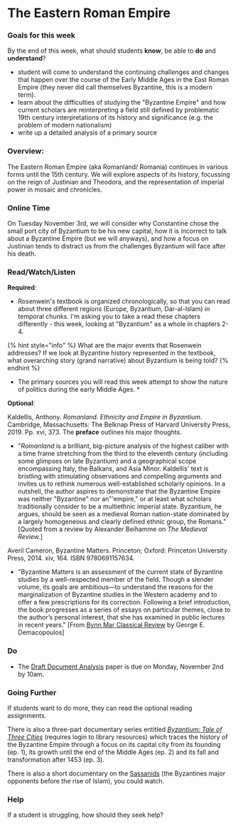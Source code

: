 # The Eastern Roman Empire

### Goals for this week

By the end of this week, what should students **know**, be able to **do** and **understand**?

* student will come to understand the continuing challenges and changes that happen over the course of the Early Middle Ages in the East Roman Empire \(they never did call themselves Byzantine, this is a modern term\).
* learn about the difficulties of studying the "Byzantine Empire" and how current scholars are reinterpreting a field still defined by  problematic 19th century interpretations of its history and significance \(e.g. the problem of modern nationalism\)
* write up a detailed analysis of a primary source

### Overview:

The Eastern Roman Empire \(aka Romanland/ Romania\) continues in various forms until the 15th century. We will explore aspects of its history, focussing on the reign of Justinian and Theodora, and the representation of imperial power in mosaic and chronicles.

### **Online Time**

On Tuesday November 3rd, we will consider why Constantine chose the small port city of Byzantium to be his new capital, how it is incorrect to talk about a Byzantine Empire \(but we will anyways\), and how a focus on Justinian tends to distract us from the challenges Byzantium will face after his death. 



### Read/Watch/Listen

**Required**:

* Rosenwein's textbook is organized chronologically, so that you can read about three different regions \(Europe, Byzantium, Dar-al-Islam\) in temporal chunks. I'm asking you to take a read these chapters differently - this week, looking at "Byzantium" as a whole in chapters 2-4. 

{% hint style="info" %}
What are the major events that Rosenwein addresses? If we look at Byzantine history represented in the textbook, what overarching story \(grand narrative\) about Byzantium is being told?
{% endhint %}

* The primary sources you will read this week attempt to show the nature of politics during the early Middle Ages. 
  * 

**Optional**:

Kaldellis, Anthony. _Romanland. Ethnicity and Empire in Byzantium_. Cambridge, Massachusetts: The Belknap Press of Harvard University Press, 2019. Pp. xvi, 373. The **preface** outlines his major thoughts. 

* "_Romanland_ is a brilliant, big-picture analysis of the highest caliber with a time frame stretching from the third to the eleventh century \(including some glimpses on late Byzantium\) and a geographical scope encompassing Italy, the Balkans, and Asia Minor. Kaldellis' text is bristling with stimulating observations and compelling arguments and invites us to rethink numerous well-established scholarly opinions. In a nutshell, the author aspires to demonstrate that the Byzantine Empire was neither "Byzantine" nor an"'empire," or at least what scholars traditionally consider to be a multiethnic imperial state. Byzantium, he argues, should be seen as a medieval Roman nation-state dominated by a largely homogeneous and clearly defined ethnic group, the Romans." \[Quoted from a review by Alexander Beihamme on _The Medieval Review._\]

Averil Cameron, Byzantine Matters. Princeton; Oxford: Princeton University Press, 2014. xiv, 164. ISBN 9780691157634.

* "Byzantine Matters is an assessment of the current state of Byzantine studies by a well-respected member of the field. Though a slender volume, its goals are ambitious—to understand the reasons for the marginalization of Byzantine studies in the Western academy and to offer a few prescriptions for its correction. Following a brief introduction, the book progresses as a series of essays on particular themes, close to the author’s personal interest, that she has examined in public lectures in recent years." \[From [Bynn Mar Classical Review](https://bmcr.brynmawr.edu/2014/2014.08.60/) by George E. Demacopoulos\]

### **Do** 

* The [Draft Document Analysis](../syllabus/assignments/critical-analyses.md#draft-document-analysis) paper is due on Monday, November 2nd by 10am. 

### Going Further

If students want to do more, they can read the optional reading assignments. 

There is also a three-part documentary series entitled [_Byzantium: Tale of Three Cities_](https://fod-infobase-com.proxy.library.carleton.ca/p_Collection.aspx?seriesID=65390) \(requires login to library resources\) which traces the history of the Byzantine Empire through a focus on its capital city from its founding \(ep. 1\), its growth until the end of the Middle Ages \(ep. 2\) and its fall and transformation after 1453 \(ep. 3\). 

There is also a short documentary on the [Sassanids](http://proxy.library.carleton.ca/login?url=https://fod.infobase.com/PortalPlaylists.aspx?wID=104730&xtid=41274) \(the Byzantines major opponents before the rise of Islam\), you could watch. 

### **Help**

 If a student is struggling, how should they seek help?

